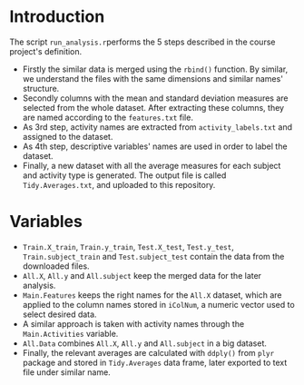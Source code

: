 # Introduction

The script `run_analysis.r`performs the 5 steps described in the course project's definition.

* Firstly the similar data is merged using the `rbind()` function. By similar, we understand the files with the same dimensions and similar names' structure.
* Secondly columns with the mean and standard deviation measures are selected from the whole dataset. After extracting these columns, they are named according to the `features.txt` file.
* As 3rd step, activity names are extracted from `activity_labels.txt` and assigned to the dataset.
* As 4th step, descriptive variables' names are used in order to label the dataset.
* Finally, a new dataset with all the average measures for each subject and activity type is generated. The output file is called `Tidy.Averages.txt`, and uploaded to this repository.

# Variables

* `Train.X_train`, `Train.y_train`, `Test.X_test`, `Test.y_test`, `Train.subject_train` and `Test.subject_test` contain the data from the downloaded files.
* `All.X`, `All.y` and `All.subject` keep the merged data for the later analysis.
* `Main.Features` keeps the right names for the `All.X` dataset, which are applied to the column names stored in `iColNum`, a numeric vector used to select desired data.
* A similar approach is taken with activity names through the `Main.Activities` variable.
* `All.Data` combines `All.X`, `All.y` and `All.subject` in a big dataset.
* Finally, the relevant averages are calculated with `ddply()` from `plyr` package and stored in `Tidy.Averages` data frame, later exported to text file under similar name. 
